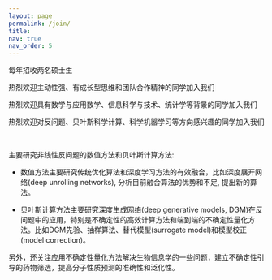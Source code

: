 ```yaml
---
layout: page
permalink: /join/
title: 
nav: true
nav_order: 5
---
```



每年招收两名硕士生

热烈欢迎主动性强、有成长型思维和团队合作精神的同学加入我们

热烈欢迎具有数学与应用数学、信息科学与技术、统计学等背景的同学加入我们

热烈欢迎对反问题、贝叶斯科学计算、科学机器学习等方向感兴趣的同学加入我们

<br/>

主要研究非线性反问题的数值方法和贝叶斯计算方法:
- 数值方法主要研究传统优化算法和深度学习方法的有效融合，比如深度展开网络(deep unrolling networks), 分析目前融合算法的优势和不足, 提出新的算法。

- 贝叶斯计算方法主要研究深度生成网络(deep generative models, DGM)在反问题中的应用，特别是不确定性的高效计算方法和端到端的不确定性量化方法。比如DGM先验、抽样算法、替代模型(surrogate model)和模型校正(model correction)。

另外，还关注应用不确定性量化方法解决生物信息学的一些问题，建立不确定性引导的药物筛选，提高分子性质预测的准确性和泛化性。
